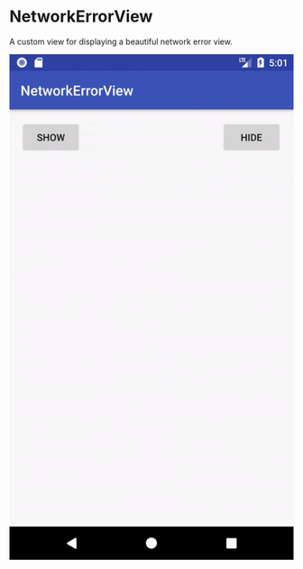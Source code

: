 # NetworkErrorView
A custom view for displaying a beautiful network error view.

![Alt text](screenShots/1.gif?raw=true)
